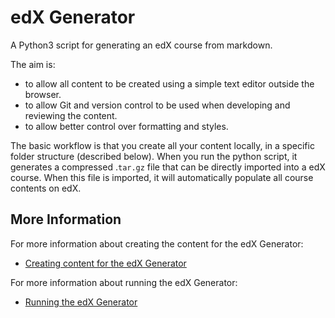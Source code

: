 # edX Generator

A Python3 script for generating an edX course from markdown.

The aim is:
- to allow all content to be created using a simple text editor outside the browser.
- to allow Git and version control to be used when developing and reviewing the content.
- to allow better control over formatting and styles.

The basic workflow is that you create all your content locally, in a specific folder structure (described below). When you run the python script, it generates a compressed .`tar.gz` file that can be directly imported into a edX course. When this file is imported, it will automatically populate all course contents on edX.


## More Information

For more information about creating the content for the edX Generator:
* [Creating content for the edX Generator](./README_DEV.md)

For more information about running the edX Generator:
* [Running the edX Generator](./README_RUN.md)

